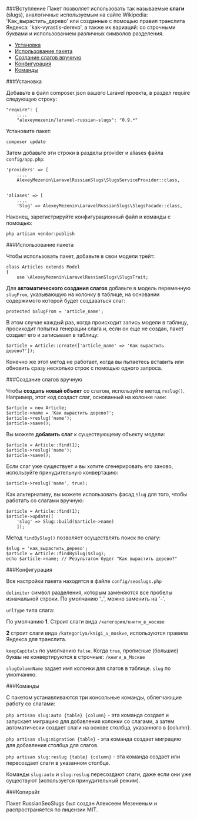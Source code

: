 
###Вступление
Пакет позволяет использовать так называемые **слаги** (slugs), аналогичные используемым на сайте Wikipedia: 'Как\_вырастить\_дерево' или созданные с помощью правил транслита Яндекса: 'kak-vyrastis-derevo', а также их вариаций: со строчными буквами и использованием различных символов разделения.

* [Установка](#Installation)
* [Использование пакета](#Using-slugs)
* [Создание слагов вручную](#Manual-slug-creation)
* [Конфигурация](#Configuration)
* [Команды](#Commands)


<a name="Installation"></a>
###Установка

Добавьте в файл composer.json вашего Laravel проекта, в раздел require следующую строку:

```
"require": {
    ....
    "alexeymezenin/laravel-russian-slugs": "0.9.*"
```


Установите пакет:

```
composer update
```


Затем добавьте эти строки в разделы provider и aliases файла `config/app.php`:

```
'providers' => [
    ....
    AlexeyMezenin\LaravelRussianSlugs\SlugsServiceProvider::class,
    

'aliases' => [
    ....
    'Slug' => AlexeyMezenin\LaravelRussianSlugs\SlugsFacade::class,
```


Наконец, зарегистрируйте конфигурационный файл и команды с помощью:
```
php artisan vendor:publish
```


<a name="Using-slugs"></a>
###Использование пакета

Чтобы использовать пакет, добавьте в свои модели трейт:

```
class Articles extends Model
{
    use \AlexeyMezenin\LaravelRussianSlugs\SlugsTrait;
```

Для **автоматического создания слагов** добавьте в модель переменную `slugFrom`, указывающую на колонку в таблице, на основании содержимого которой будет создаваться слаг:

```
protected $slugFrom = 'article_name';
```

В этом случае каждый раз, когда происходит запись модели в  таблицу, просиходит попытка генерации слага и, если он еще не создан, пакет создает его и записывает в таблицу:

```
$article = Article::create(['article_name' => 'Как вырастить дерево?']);
```

Конечно же этот метод не работает, когда вы пытаетесь вставить или обновить сразу несколько строк с помощью одного запроса.

<a name="Manual-slug-creation"></a>
###Создание слагов вручную

Чтобы **создать новый объект** со слагом, используйте метод `reslug()`. Например, этот код создаст слаг, основанный на колонке `name`:

```
$article = new Article;
$article->name = 'Как вырастить дерево?';
$article->reslug('name');
$article->save();
```

Вы можете **добавить слаг** к существующему объекту модели:
```
$article = Article::find(1);
$article->reslug('name');
$article->save();
```

Если слаг уже существует и вы хотите сгенерировать его заново, используйте принудительную конвертацию:

```
$article->reslug('name', true);
```

Как альтернативу, вы можете использовать фасад `Slug` для того, чтобы работать со слагами вручную:
```
$article = Article::find(1);
$article->update([
    'slug' => Slug::build($article->name)
    ]);
```

Метод `findBySlug()` позволяет осуществлять поиск по слагу:
```
$slug = 'как_вырастить_дерево';
$article = Article::findBySlug($slug);
echo $article->name; // Результатом будет "Как вырастить дерево?"
```


<a name="Configuration"></a>
###Конфигурация

Все настройки пакета находятся в файле `config/seoslugs.php`

`delimiter` символ разделения, которым заменяются все пробелы изначальной строки. По умолчанию '_', можно заменить на '-'.

`urlType` типа слага:

По умолчанию **1**. Строит слаги вида `/категория/книги_в_москве`

**2** строит слаги вида `/kategoriya/knigi_v_moskve`, используются правила Яндекса для транслита.

`keepCapitals` по умолчанию `false`. Когда `true`, прописные (большие) буквы не конвертируются в строчные: `/книги_в_Москве`

`slugColumnName` задает имя колонки для слагов в таблице. `slug` по умолчанию.

<a name="Commands"></a>
###Команды

С пакетом устанавливаются три консольные команды, облегчающие работу со слагами:

`php artisan slug:auto {table} {column}` - эта команда создает и запускает миграцию для добавления колонки со слагами, а затем автоматически создает слаги на основе столбца, указанного в {column}.

`php artisan slug:migration {table}` - эта команда создает миграцию для добавления столбца для слагов.

`php artisan slug:reslug {table} {column}` - эта команда создает или пересоздает слаги в указанном столбце.

Команды `slug:auto` и `slug:reslug` пересоздают слаги, даже если они уже существуют (используется принудительный режим).

###Копирайт

Пакет RussianSeoSlugs был создан Алексеем Мезененым и распространяется по лицензии MIT.